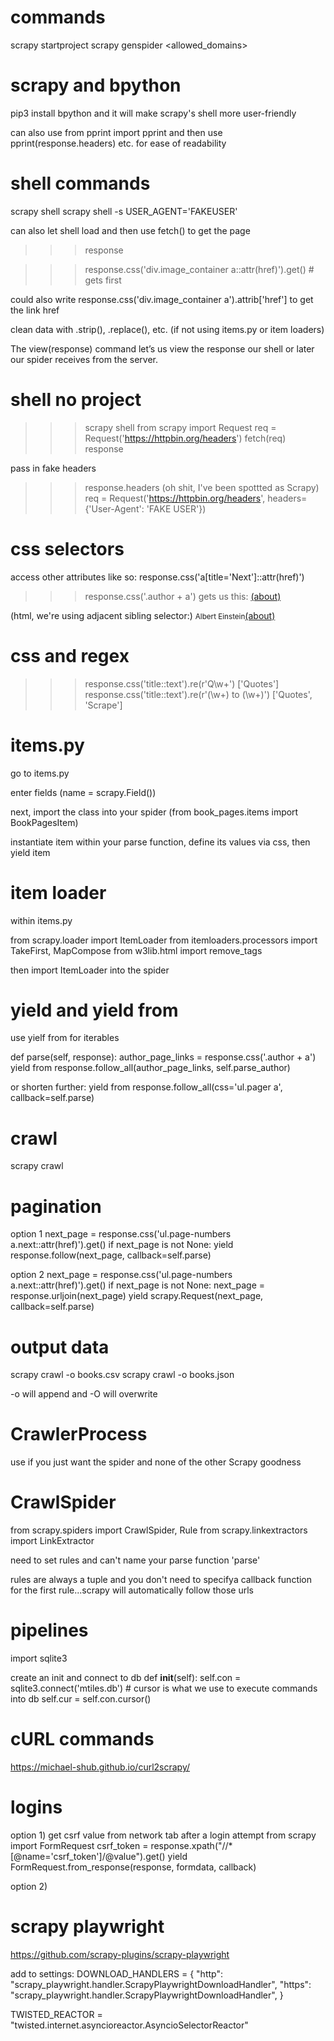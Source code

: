 # commands
scrapy startproject <projectname>
scrapy genspider <spider name> <allowed_domains>


# scrapy and bpython
pip3 install bpython and it will make scrapy's shell more user-friendly

can also use from pprint import pprint and then use pprint(response.headers) etc. for ease of readability


# shell commands
scrapy shell <url you want to look at>
scrapy shell -s USER_AGENT='FAKEUSER' <url>

can also let shell load and then use fetch(<url>) to get the page

>>> response

>>> response.css('div.image_container a::attr(href)').get() # gets first

could also write response.css('div.image_container a').attrib['href'] to get the link href

clean data with .strip(), .replace(), etc. (if not using items.py or item loaders)

The view(response) command let’s us view the response our shell or later our spider receives from the server.


# shell no project
>>> scrapy shell
>>> from scrapy import Request
>>> req = Request('https://httpbin.org/headers')
>>> fetch(req)
>>> response

pass in fake headers
>>> response.headers (oh shit, I've been spottted as Scrapy)
>>> req = Request('https://httpbin.org/headers', headers={'User-Agent': 'FAKE USER'})


# css selectors
access other attributes like so: response.css('a[title='Next']::attr(href)')

>>> response.css('.author + a') gets us this:
<a href="/author/Albert-Einstein">(about)</a>

(html, we're using adjacent sibling selector:)
<small class='author' itemprop='author'>Albert Einstein</small><a href="/author/Albert-Einstein">(about)</a>


# css and regex
>>> response.css('title::text').re(r'Q\w+')
['Quotes']
>>> response.css('title::text').re(r'(\w+) to (\w+)')
['Quotes', 'Scrape']


# items.py
go to items.py

enter fields (name = scrapy.Field())

next, import the class into your spider
(from book_pages.items import BookPagesItem)

instantiate item within your parse function, define its values via css, then yield item


# item loader
within items.py

from scrapy.loader import ItemLoader
from itemloaders.processors import TakeFirst, MapCompose
from w3lib.html import remove_tags

then import ItemLoader into the spider


# yield and yield from
use yielf from for iterables

def parse(self, response):
        author_page_links = response.css('.author + a')
        yield from response.follow_all(author_page_links, self.parse_author)

or shorten further:
yield from response.follow_all(css='ul.pager a', callback=self.parse)


# crawl
scrapy crawl <name>


# pagination
option 1
next_page = response.css('ul.page-numbers a.next::attr(href)').get()
    if next_page is not None:
        yield response.follow(next_page, callback=self.parse)


option 2
next_page = response.css('ul.page-numbers a.next::attr(href)').get()
    if next_page is not None:
        next_page = response.urljoin(next_page)
        yield scrapy.Request(next_page, callback=self.parse)


# output data
scrapy crawl <name> -o books.csv
scrapy crawl <name> -o books.json

-o will append and -O will overwrite


# CrawlerProcess
use if you just want the spider and none of the other Scrapy goodness


# CrawlSpider
from scrapy.spiders import CrawlSpider, Rule
from scrapy.linkextractors import LinkExtractor

need to set rules and can't name your parse function 'parse'

rules are always a tuple and you don't need to specifya callback function for the first rule...scrapy will automatically follow those urls


# pipelines
import sqlite3

create an init and connect to db 
def __init__(self):
    self.con = sqlite3.connect('mtiles.db') 
    # cursor is what we use to execute commands into db
    self.cur = self.con.cursor()


# cURL commands
https://michael-shub.github.io/curl2scrapy/


# logins
option 1)
get csrf value from network tab after a login attempt
from scrapy import FormRequest
csrf_token = response.xpath("//*[@name='csrf_token']/@value").get()
yield FormRequest.from_response(response, formdata, callback)

option 2)




# scrapy playwright
https://github.com/scrapy-plugins/scrapy-playwright

add to settings: DOWNLOAD_HANDLERS = {
    "http": "scrapy_playwright.handler.ScrapyPlaywrightDownloadHandler",
    "https": "scrapy_playwright.handler.ScrapyPlaywrightDownloadHandler",
}

TWISTED_REACTOR = "twisted.internet.asyncioreactor.AsyncioSelectorReactor"